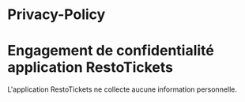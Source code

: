 # Privacy-Policy
# Engagement de confidentialité application RestoTickets

L'application RestoTickets ne collecte aucune information personnelle.
